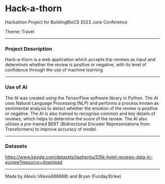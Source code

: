 # Hack-a-thorn
Hackathon Project for BuildingBloCS 2023 June Conference

Theme: Travel
- - -
### Project Description
Hack-a-thorn is a web application which accepts trip reviews as input and determines whether the review is positive or negative, with its level of confidence through the use of machine learning.
- - -
### Use of AI
The AI was created using the TensorFlow software library in Python. The AI uses Natural Language Processing (NLP) and performs a process known as sentimental analysis to detect whether the emotion of the review is positive or negative. The AI is also trained to recognise common and key details of reviews, which helps to determine the score of the review. The AI also utilises a pre-trained BERT (Bidirectional Encoder Representations from Transformers) to improve accuracy of model.
- - -
### Datasets
https://www.kaggle.com/datasets/jiashenliu/515k-hotel-reviews-data-in-europe?resource=download
- - -
Made by Alexis (Alexis688868) and Bryan (FundayStrike)
